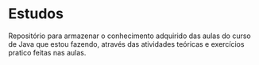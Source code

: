 # Estudos
Repositório para armazenar o conhecimento adquirido das aulas do curso de Java que estou fazendo, através das atividades teóricas e  exercícios pratico feitas nas aulas.
